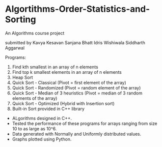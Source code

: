 # Algortithms-Order-Statistics-and-Sorting

An Algorithms course project 


submitted by                                                                                                                               Kavya Kesavan                                                                                                                         Sanjana Bhatt                                                                                                                               Idris Wishiwala                                                                                                                           Siddharth Aggarwal


Programs:
1. Find kth smallest in an array of n elements
2. Find top k smallest elements in an array of n elements
3. Heap Sort
4. Quick Sort - Classical (Pivot = first element of the array)
5. Quick Sort - Randomized (Pivot = random element of the array)
6. Quick Sort - Median of 3 heuristics (Pivot = median of 3 random elements of the array)
7. Quick Sort - Optimized (Hybrid with Insertion sort)
8. Built-in Sort provided in C++ library

- ALgorithms designed in C++.
- Tested the performance of these programs for arrays ranging from size 10 to as large as 10^6.
- Data generated with Normally and Uniformly distributed values.
- Graphs plotted using Python.
